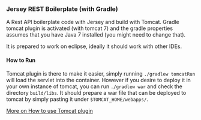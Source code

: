 ### Jersey REST Boilerplate (with Gradle) ###

A Rest API boilerplate code with Jersey and build with Tomcat. Gradle tomcat plugin is activated (with tomcat 7) and the gradle properties assumes that you have Java 7 installed (you might need to change that).

It is prepared to work on eclipse, ideally it should work with other IDEs.

#### How to Run ####

Tomcat plugin is there to make it easier, simply running `./gradlew tomcatRun` will load the servlet into the container. However if you desire to deploy it in your own instance of tomcat, you can run `./gradlew war` and check the directory `build/libs`. It should prepare a war file that can be deployed to tomcat by simply pasting it under `$TOMCAT_HOME/webapps/`.


[More on How to use Tomcat plugin](https://github.com/bmuschko/gradle-tomcat-plugin)
